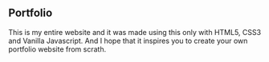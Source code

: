 ## Portfolio

This is my entire website and it was made using this only with HTML5, CSS3 and Vanilla Javascript.
And I hope that it inspires you to create your own portfolio website from scrath.
